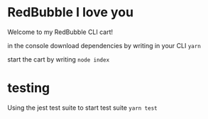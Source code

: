 # RedBubble I love you

Welcome to my RedBubble CLI cart!

in the console download dependencies by writing in your CLI ```yarn```

start the cart by writing ```node index``` 

# testing
Using the jest test suite
to start test suite ```yarn test``` 
